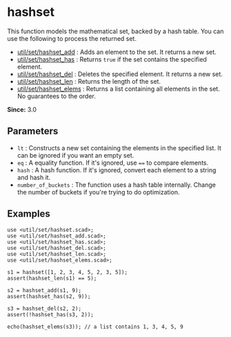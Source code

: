 # hashset

This function models the mathematical set, backed by a hash table. You can use the following to process the returned set. 

- [util/set/hashset_add](https://openhome.cc/eGossip/OpenSCAD/lib3x-hashset_add.html) : Adds an element to the set. It returns a new set.
- [util/set/hashset_has](https://openhome.cc/eGossip/OpenSCAD/lib3x-hashset_has.html) : Returns `true` if the set contains the specified element. 
- [util/set/hashset_del](https://openhome.cc/eGossip/OpenSCAD/lib3x-hashset_del.html) : Deletes the specified element. It returns a new set.
- [util/set/hashset_len](https://openhome.cc/eGossip/OpenSCAD/lib3x-hashset_len.html) : Returns the length of the set.
- [util/set/hashset_elems](https://openhome.cc/eGossip/OpenSCAD/lib3x-hashset_elems.html) : Returns a list containing all elements in the set. No guarantees to the order.

**Since:** 3.0

## Parameters

- `lt` : Constructs a new set containing the elements in the specified list. It can be ignored if you want an empty set.
- `eq` : A equality function. If it's ignored, use `==` to compare elements.
- `hash` : A hash function. If it's ignored, convert each element to a string and hash it. 
- `number_of_buckets` : The function uses a hash table internally. Change the number of buckets if you're trying to do optimization. 

## Examples

    use <util/set/hashset.scad>;
    use <util/set/hashset_add.scad>;
    use <util/set/hashset_has.scad>;
    use <util/set/hashset_del.scad>;
    use <util/set/hashset_len.scad>;
    use <util/set/hashset_elems.scad>;

    s1 = hashset([1, 2, 3, 4, 5, 2, 3, 5]);
    assert(hashset_len(s1) == 5);

    s2 = hashset_add(s1, 9);
    assert(hashset_has(s2, 9));

    s3 = hashset_del(s2, 2);
    assert(!hashset_has(s3, 2));

    echo(hashset_elems(s3)); // a list contains 1, 3, 4, 5, 9
